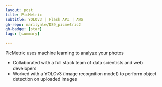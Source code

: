 ```yaml
---
layout: post
title: PicMetric
subtitle: YOLOv3 | Flask API | AWS
gh-repo: marilynle/DS9_picmetric2
gh-badge: [star]
tags: [summary]

---
```


PicMetric uses machine learning to analyze your photos

- Collaborated with a full stack team of data scientists and web developers
- Worked with a YOLOv3 (image recognition model) to perform object detection on uploaded images
